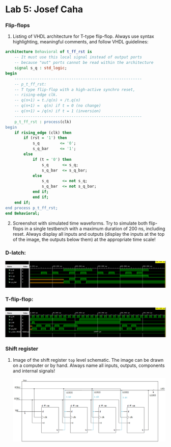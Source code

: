 # Lab 5: Josef Caha

### Flip-flops

1. Listing of VHDL architecture for T-type flip-flop. Always use syntax highlighting, meaningful comments, and follow VHDL guidelines:

```vhdl
architecture Behavioral of t_ff_rst is
    -- It must use this local signal instead of output ports
    -- because "out" ports cannot be read within the architecture
    signal s_q : std_logic;
begin
    --------------------------------------------------------
    -- p_t_ff_rst:
    -- T type flip-flop with a high-active synchro reset,
    -- rising-edge clk.
    -- q(n+1) = t./q(n) + /t.q(n)
    -- q(n+1) =  q(n) if t = 0 (no change)
    -- q(n+1) = /q(n) if t = 1 (inversion)
    --------------------------------------------------------
    p_t_ff_rst : process(clk)
begin
    if rising_edge (clk) then
        if (rst = '1') then
            s_q         <= '0';
            s_q_bar     <= '1';
        else
            if (t = '0') then
                s_q      <= s_q;
                s_q_bar  <= s_q_bar;
            else 
                s_q      <= not s_q;
                s_q_bar  <= not s_q_bar;
            end if;
            end if;
    end if;        
end process p_t_ff_rst;
end Behavioral;
```

2. Screenshot with simulated time waveforms. Try to simulate both flip-flops in a single testbench with a maximum duration of 200 ns, including reset. Always display all inputs and outputs (display the inputs at the top of the image, the outputs below them) at the appropriate time scale!

### D-latch:
   ![your figure](https://github.com/JosefCaha/digital-electronics-1/blob/main/labs/05-ffs/d-latch_simulation.png)
   
### T-flip-flop:
   ![your figure](https://github.com/JosefCaha/digital-electronics-1/blob/main/labs/05-ffs/t-ff.png)

### Shift register

1. Image of the shift register `top` level schematic. The image can be drawn on a computer or by hand. Always name all inputs, outputs, components and internal signals!

   ![your figure](https://github.com/JosefCaha/digital-electronics-1/blob/main/labs/05-ffs/shift_register.png)

